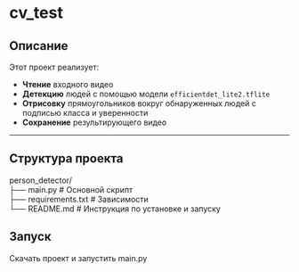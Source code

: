 # cv_test

## Описание

Этот проект реализует:
- **Чтение** входного видео
- **Детекцию** людей с помощью модели `efficientdet_lite2.tflite`
- **Отрисовку** прямоугольников вокруг обнаруженных людей с подписью класса и уверенности
- **Сохранение** результирующего видео

---

## Структура проекта

person_detector/  
├── main.py # Основной скрипт  
├── requirements.txt # Зависимости  
└── README.md # Инструкция по установке и запуску

## Запуск

Скачать проект и запустить main.py
